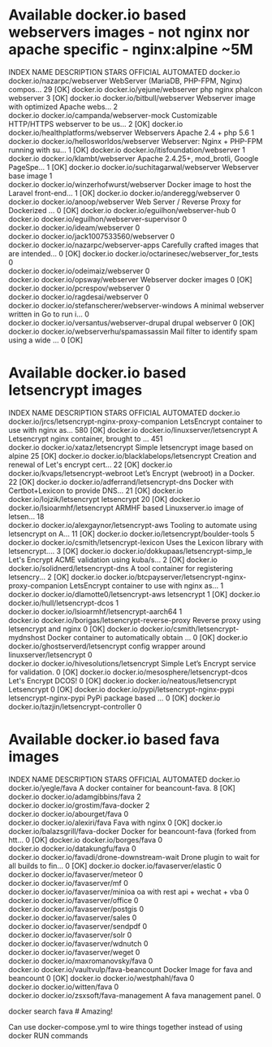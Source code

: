 # Available docker.io based webservers images - not nginx nor apache specific - nginx:alpine ~5M
INDEX       NAME                                        DESCRIPTION                                     STARS     OFFICIAL   AUTOMATED
docker.io   docker.io/nazarpc/webserver                 WebServer (MariaDB, PHP-FPM, Nginx) compos...   29                   [OK]
docker.io   docker.io/yejune/webserver                  php nginx phalcon webserver                     3                    [OK]
docker.io   docker.io/bitbull/webserver                 Webserver image with optimized Apache webs...   2                    
docker.io   docker.io/campanda/webserver-mock           Customizable HTTP/HTTPS webserver to be us...   2                    [OK]
docker.io   docker.io/healthplatforms/webserver         Webservers Apache 2.4 + php 5.6                 1                    
docker.io   docker.io/hellosworldos/webserver           Webserver: Nginx + PHP-FPM running with su...   1                    [OK]
docker.io   docker.io/itisfoundation/webserver                                                          1                    
docker.io   docker.io/klambt/webserver                  Apache 2.4.25+, mod_brotli, Google PageSpe...   1                    [OK]
docker.io   docker.io/suchitagarwal/webserver           Webserver base image                            1                    
docker.io   docker.io/winzerhofwurst/webserver          Docker image to host the Laravel front-end...   1                    [OK]
docker.io   docker.io/anderegg/webserver                                                                0                    
docker.io   docker.io/anoop/webserver                   Web Server / Reverse Proxy for Dockerized ...   0                    [OK]
docker.io   docker.io/eguilhon/webserver-hub                                                            0                    
docker.io   docker.io/eguilhon/webserver-supervisor                                                     0                    
docker.io   docker.io/ideam/webserver                                                                   0                    
docker.io   docker.io/jack1007533560/webserver                                                          0                    
docker.io   docker.io/nazarpc/webserver-apps            Carefully crafted images that are intended...   0                    [OK]
docker.io   docker.io/octarinesec/webserver_for_tests                                                   0                    
docker.io   docker.io/odeimaiz/webserver                                                                0                    
docker.io   docker.io/opsway/webserver                  Webserver docker images                         0                    [OK]
docker.io   docker.io/pcrespov/webserver                                                                0                    
docker.io   docker.io/ragdesai/webserver                                                                0                    
docker.io   docker.io/stefanscherer/webserver-windows   A minimal webserver written in Go to run i...   0                    
docker.io   docker.io/versantus/webserver-drupal        drupal webserver                                0                    [OK]
docker.io   docker.io/webserverhu/spamassassin          Mail filter to identify spam using a wide ...   0                    [OK]


# Available docker.io based letsencrypt images
INDEX       NAME                                                       DESCRIPTION                                     STARS     OFFICIAL   AUTOMATED
docker.io   docker.io/jrcs/letsencrypt-nginx-proxy-companion           LetsEncrypt container to use with nginx as...   580                  [OK]
docker.io   docker.io/linuxserver/letsencrypt                          A Letsencrypt nginx container, brought to ...   451                  
docker.io   docker.io/xataz/letsencrypt                                Simple letsencrypt image based on alpine        25                   [OK]
docker.io   docker.io/blacklabelops/letsencrypt                        Creation and renewal of Let's encrypt cert...   22                   [OK]
docker.io   docker.io/kvaps/letsencrypt-webroot                        Let’s Encrypt (webroot) in a Docker.            22                   [OK]
docker.io   docker.io/adferrand/letsencrypt-dns                        Docker with Certbot+Lexicon to provide DNS...   21                   [OK]
docker.io   docker.io/lojzik/letsencrypt                               letsencrypt                                     20                   [OK]
docker.io   docker.io/lsioarmhf/letsencrypt                            ARMHF based Linuxserver.io image of letsen...   18                   
docker.io   docker.io/alexgaynor/letsencrypt-aws                       Tooling to automate using letsencrypt on A...   11                   [OK]
docker.io   docker.io/letsencrypt/boulder-tools                                                                        5                    
docker.io   docker.io/csmith/letsencrypt-lexicon                       Uses the Lexicon library with letsencrypt....   3                    [OK]
docker.io   docker.io/dokkupaas/letsencrypt-simp_le                    Let's Encrypt ACME validation using kuba/s...   2                    [OK]
docker.io   docker.io/solidnerd/letsencrypt-dns                        A tool container for registering letsencry...   2                    [OK]
docker.io   docker.io/btcpayserver/letsencrypt-nginx-proxy-companion   LetsEncrypt container to use with nginx as...   1                    
docker.io   docker.io/dlamotte0/letsencrypt-aws                        letsencrypt                                     1                    [OK]
docker.io   docker.io/hull/letsencrypt-dcos                                                                            1                    
docker.io   docker.io/lsioarmhf/letsencrypt-aarch64                                                                    1                    
docker.io   docker.io/borigas/letsencrypt-reverse-proxy                Reverse proxy using letsencrypt and nginx       0                    [OK]
docker.io   docker.io/csmith/letsencrypt-mydnshost                      Docker container to automatically obtain ...   0                    [OK]
docker.io   docker.io/ghostserverd/letsencrypt                         config wrapper around linuxserver/letsencrypt   0                    
docker.io   docker.io/hivesolutions/letsencrypt                        Simple Let’s Encrypt service for validation.    0                    [OK]
docker.io   docker.io/mesosphere/letsencrypt-dcos                      Let's Encrypt DCOS!                             0                    [OK]
docker.io   docker.io/neatous/letsencrypt                              Letsencrypt                                     0                    [OK]
docker.io   docker.io/pypi/letsencrypt-nginx-pypi                      letsencrypt-nginx-pypi PyPi package based ...   0                    [OK]
docker.io   docker.io/tazjin/letsencrypt-controller                                                                    0                    

# Available docker.io based fava images
INDEX       NAME                                     DESCRIPTION                                     STARS     OFFICIAL   AUTOMATED
docker.io   docker.io/yegle/fava                     A docker container for beancount-fava.          8                    [OK]
docker.io   docker.io/adamgibbins/fava                                                               2                    
docker.io   docker.io/grostim/fava-docker                                                            2                    
docker.io   docker.io/abourget/fava                                                                  0                    
docker.io   docker.io/alexiri/fava                   Fava with nginx                                 0                    [OK]
docker.io   docker.io/balazsgrill/fava-docker        Docker for beancount-fava (forked from htt...   0                    [OK]
docker.io   docker.io/borges/fava                                                                    0                    
docker.io   docker.io/datakungfu/fava                                                                0                    
docker.io   docker.io/favadi/drone-downstream-wait   Drone plugin to wait for all builds to fin...   0                    [OK]
docker.io   docker.io/favaserver/elastic                                                             0                    
docker.io   docker.io/favaserver/meteor                                                              0                    
docker.io   docker.io/favaserver/mf                                                                  0                    
docker.io   docker.io/favaserver/minioa              oa with rest api + wechat + vba                 0                    
docker.io   docker.io/favaserver/office                                                              0                    
docker.io   docker.io/favaserver/postgis                                                             0                    
docker.io   docker.io/favaserver/sales                                                               0                    
docker.io   docker.io/favaserver/sendpdf                                                             0                    
docker.io   docker.io/favaserver/solr                                                                0                    
docker.io   docker.io/favaserver/wdnutch                                                             0                    
docker.io   docker.io/favaserver/weget                                                               0                    
docker.io   docker.io/maxromanovsky/fava                                                             0                    
docker.io   docker.io/vaultvulp/fava-beancount       Docker Image for fava and beancount             0                    [OK]
docker.io   docker.io/westphahl/fava                                                                 0                    
docker.io   docker.io/witten/fava                                                                    0                    
docker.io   docker.io/zsxsoft/fava-management        A fava management panel.                        0                    

docker search fava # Amazing!

Can use docker-compose.yml to wire things together instead of using docker RUN commands

